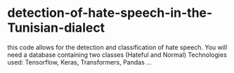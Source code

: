 # detection-of-hate-speech-in-the-Tunisian-dialect
this code allows for the detection and classification of hate speech. You will need a database containing two classes (Hateful and Normal) Technologies used: Tensorflow, Keras, Transformers, Pandas ... 
